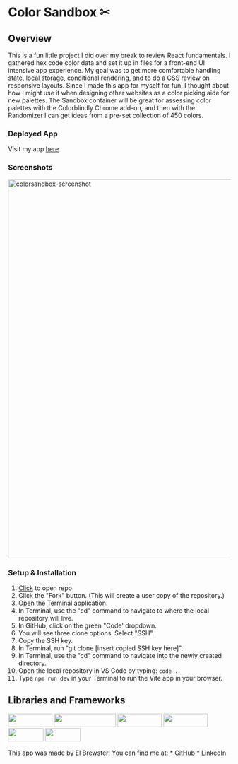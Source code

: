 # **Color Sandbox** ✂

## **Overview**
This is a fun little project I did over my break to review React fundamentals. I gathered hex code color data and set it up in files for a front-end UI intensive app experience. My goal was to get more comfortable handling state, local storage, conditional rendering, and to do a CSS review on responsive layouts. Since I made this app for myself for fun, I thought about how I might use it when designing other websites as a color picking aide for new palettes. The Sandbox container will be great for assessing color palettes with the Colorblindly Chrome add-on, and then with the Randomizer I can get ideas from a pre-set collection of 450 colors.

### Deployed App
Visit my app [here](https://color-sandbox.vercel.app/).

### Screenshots
<img width="858" alt="colorsandbox-screenshot" src="https://user-images.githubusercontent.com/113723085/226443365-1576a432-6bde-4325-831c-5c3f5395945c.png">

### Setup & Installation
1. [Click](https://github.com/ElBrewster/Classic-Fit) to open repo 
2. Click the "Fork" button. (This will create a user copy of the repository.)
3. Open the Terminal application.
4. In Terminal, use the "cd" command to navigate to where the local repository will live.
5. In GitHub, click on the green "Code' dropdown.
6. You will see three clone options. Select "SSH".
7. Copy the SSH key.
8. In Terminal, run "git clone [insert copied SSH key here]".
9. In Terminal, use the "cd" command to navigate into the newly created directory.
10. Open the local repository in VS Code by typing: `code .`
11. Type `npm run dev` in your Terminal to run the Vite app in your browser.

## Libraries and Frameworks
<div>
  <img src="https://img.shields.io/badge/-react-333333?logo=react&style=for-the-badge" width="100" height="30"/> 
  <img src="https://img.shields.io/badge/-react%20router-f44250?logo=react%20router&logoColor=white&style=for-the-badge" width="140" height="30"/>
  <img src="https://img.shields.io/badge/-CSS3-315780?logo=css3&style=for-the-badge" width="100" height="30"/>
  <img src="https://img.shields.io/badge/-sass-c69?logo=sass&logoColor=white&style=for-the-badge" width="100" height="30"/>  
  <img src="https://img.shields.io/badge/-npm-c12127?logo=npm&logoColor=white&style=for-the-badge" width="80"  height="30"/>
  <img src="https://img.shields.io/badge/-vite-333333?logo=vite&style=for-the-badge" width="80" height="30"/>
</div>

This app was made by El Brewster! You can find me at:
    * [GitHub](https://github.com/ElBrewster)
    * [LinkedIn](https://www.linkedin.com/in/el-brewster-9817b0255/)
